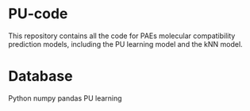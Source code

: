 # PU-code
This repository contains all the code for PAEs molecular compatibility prediction models, including the PU learning model and the kNN model.
# Database
  Python
  numpy
  pandas
  PU learning
